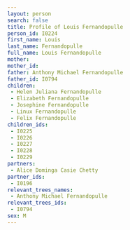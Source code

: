 ```yaml
---
layout: person
search: false
title: Profile of Louis Fernandopulle
person_id: I0224
first_name: Louis
last_name: Fernandopulle
full_name: Louis Fernandopulle
mother: 
mother_id: 
father: Anthony Michael Fernandopulle
father_id: I0794
children:
 - Helen Juliana Fernandopulle
 - Elizabeth Fernandopulle
 - Josephine Fernandopulle
 - Linux Fernandopulle
 - Felix Fernandopulle
children_ids:
 - I0225
 - I0226
 - I0227
 - I0228
 - I0229
partners:
 - Alice Dominga Casie Chetty
partner_ids:
 - I0196
relevant_trees_names:
 - Anthony Michael Fernandopulle
relevant_trees_ids:
 - I0794
sex: M
---
```


